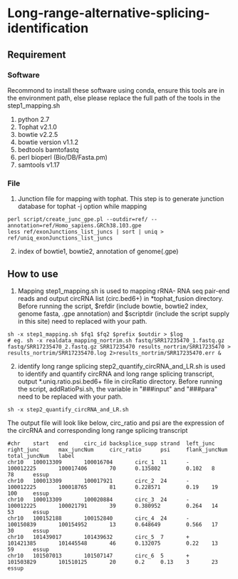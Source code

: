# Long-range-alternative-splicing-identification
## Requirement
### Software
Recommond to install these software using conda, ensure this tools are in the environment path, else please replace the full path of the tools in the step1_mapping.sh
1. python 2.7
2. Tophat v2.1.0
3. bowtie v2.2.5
4. bowtie version v1.1.2
5. bedtools bamtofastq
6. perl bioperl (Bio/DB/Fasta.pm)
7. samtools v1.17
### File
1. Junction file for mapping with tophat. This step is to generate junction database for tophat -j option while mapping
```
perl script/create_junc_gpe.pl --outdir=ref/ --annotation=ref/Homo_sapiens.GRCh38.103.gpe 
less ref/exonJunctions_list_juncs | sort | uniq > ref/uniq_exonJunctions_list_juncs 
```
2. index of bowtie1, bowtie2, annotation of genome(.gpe)
## How to use
1. Mapping
step1_mapping.sh is used to mapping rRNA- RNA seq pair-end reads and output circRNA list (circ.bed6+) in *tophat_fusion directory. 
Before running the script, $refdir (include bowtie, bowtie2 index, genome fasta, .gpe annotation) and $scriptdir (include the script supply in this site) need to replaced with your path.
```
sh -x step1_mapping.sh $fq1 $fq2 $prefix $outdir > $log
# eg. sh -x realdata_mapping_nortrim.sh fastq/SRR17235470_1.fastq.gz fastq/SRR17235470_2.fastq.gz SRR17235470 results_nortrim/SRR17235470 > results_nortrim/SRR17235470.log 2>results_nortrim/SRR17235470.err &
```
2. identify long range splicing
step2_quantify_circRNA_and_LR.sh is used to identify and quantify circRNA and long range splicing transcript, output *.uniq.ratio.psi.bed6+ file in circRatio directory.
Before running the script, addRatioPsi.sh, the variable in "###input" and "###para" need to be replaced with your path.
```
sh -x step2_quantify_circRNA_and_LR.sh
```
The output file will look like below, circ_ratio and psi are the expression of the circRNA and corresponding long range splicing transcript
```
#chr    start   end     circ_id backsplice_supp strand  left_junc       right_junc      max_juncNum     circ_ratio      psi     flank_juncNum   total_juncNum   label
chr10   100013309       100016704       circ_1  11      -       100012225       100017406       70      0.135802        0.102   8       78      essup
chr10   100013309       100017921       circ_2  24      -       100012225       100018765       81      0.228571        0.19    19      100     essup
chr10   100013309       100020884       circ_3  24      -       100012225       100021791       39      0.380952        0.264   14      53      essup
chr10   100152188       100152840       circ_4  24      -       100150839       100154952       13      0.648649        0.566   17      30      essup
chr10   101439017       101439632       circ_5  7       +       101421385       101445548       46      0.132075        0.22    13      59      essup
chr10   101507013       101507147       circ_6  5       +       101503829       101510125       20      0.2     0.13    3       23      essup
```


